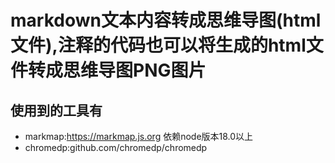 # markdown文本内容转成思维导图(html文件),注释的代码也可以将生成的html文件转成思维导图PNG图片
## 使用到的工具有
- markmap:https://markmap.js.org 依赖node版本18.0以上
- chromedp:github.com/chromedp/chromedp
